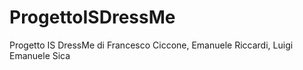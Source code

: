 # ProgettoISDressMe
Progetto IS DressMe di Francesco Ciccone, Emanuele Riccardi, Luigi Emanuele Sica
